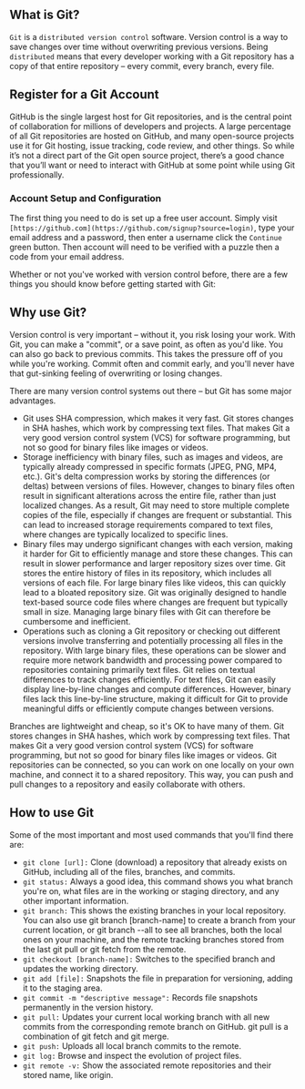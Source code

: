 ## What is Git?
``Git`` is a ``distributed version control`` software. Version control is a way to save changes over time without overwriting previous versions. Being ``distributed`` means that every developer working with a Git repository has a copy of that entire repository – every commit, every branch, every file.

## Register for a Git Account
GitHub is the single largest host for Git repositories, and is the central point of collaboration for millions of developers and projects. A large percentage of all Git repositories are hosted on GitHub, and many open-source projects use it for Git hosting, issue tracking, code review, and other things. So while it’s not a direct part of the Git open source project, there’s a good chance that you’ll want or need to interact with GitHub at some point while using Git professionally.

### Account Setup and Configuration
The first thing you need to do is set up a free user account. Simply visit ``[https://github.com](https://github.com/signup?source=login)``, type your email address and a password, then enter a username click the ``Continue`` green button. Then account will need to be verified with a puzzle then a code from your email address.

Whether or not you've worked with version control before, there are a few things you should know before getting started with Git:

## Why use Git?
Version control is very important – without it, you risk losing your work. With Git, you can make a "commit", or a save point, as often as you'd like. You can also go back to previous commits. This takes the pressure off of you while you're working. Commit often and commit early, and you'll never have that gut-sinking feeling of overwriting or losing changes.

There are many version control systems out there – but Git has some major advantages.
+ Git uses SHA compression, which makes it very fast. Git stores changes in SHA hashes, which work by compressing text files. That makes Git a very good version control system (VCS) for software programming, but not so good for binary files like images or videos.
+ Storage inefficiency with binary files, such as images and videos, are typically already compressed in specific formats (JPEG, PNG, MP4, etc.). Git's delta compression works by storing the differences (or deltas) between versions of files. However, changes to binary files often result in significant alterations across the entire file, rather than just localized changes. As a result, Git may need to store multiple complete copies of the file, especially if changes are frequent or substantial. This can lead to increased storage requirements compared to text files, where changes are typically localized to specific lines.
+ Binary files may undergo significant changes with each version, making it harder for Git to efficiently manage and store these changes. This can result in slower performance and larger repository sizes over time. Git stores the entire history of files in its repository, which includes all versions of each file. For large binary files like videos, this can quickly lead to a bloated repository size. Git was originally designed to handle text-based source code files where changes are frequent but typically small in size. Managing large binary files with Git can therefore be cumbersome and inefficient.
+ Operations such as cloning a Git repository or checking out different versions involve transferring and potentially processing all files in the repository. With large binary files, these operations can be slower and require more network bandwidth and processing power compared to repositories containing primarily text files. Git relies on textual differences to track changes efficiently. For text files, Git can easily display line-by-line changes and compute differences. However, binary files lack this line-by-line structure, making it difficult for Git to provide meaningful diffs or efficiently compute changes between versions.

Branches are lightweight and cheap, so it's OK to have many of them. Git stores changes in SHA hashes, which work by compressing text files. That makes Git a very good version control system (VCS) for software programming, but not so good for binary files like images or videos.
Git repositories can be connected, so you can work on one locally on your own machine, and connect it to a shared repository. This way, you can push and pull changes to a repository and easily collaborate with others.

## How to use Git
Some of the most important and most used commands that you'll find there are:
+ ``git clone [url]:`` Clone (download) a repository that already exists on GitHub, including all of the files, branches, and commits.
+ ``git status:`` Always a good idea, this command shows you what branch you're on, what files are in the working or staging directory, and any other important information.
+ ``git branch:`` This shows the existing branches in your local repository. You can also use git branch [branch-name] to create a branch from your current location, or git branch --all to see all branches, both the local ones on your machine, and the remote tracking branches stored from the last git pull or git fetch from the remote.
+ ``git checkout [branch-name]:`` Switches to the specified branch and updates the working directory.
+ ``git add [file]:`` Snapshots the file in preparation for versioning, adding it to the staging area.
+ ``git commit -m "descriptive message":`` Records file snapshots permanently in the version history.
+ ``git pull:`` Updates your current local working branch with all new commits from the corresponding remote branch on GitHub. git pull is a combination of git fetch and git merge.
+ ``git push:`` Uploads all local branch commits to the remote.
+ ``git log:`` Browse and inspect the evolution of project files.
+ ``git remote -v:`` Show the associated remote repositories and their stored name, like origin.
